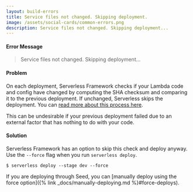```yaml
---
layout: build-errors
title: Service files not changed. Skipping deployment.
image: /assets/social-cards/common-errors.png
description: Service files not changed. Skipping deployment...
---
```


#### Error Message

> Service files not changed. Skipping deployment...


#### Problem

On each deployment, Serverless Framework checks if your Lambda code and config have changed by computing the SHA checksum and comparing it to the previous deployment. If unchanged, Serverless skips the deployment. You can [read more about this process here](https://www.serverless.com/framework/docs/providers/aws/guide/deploying#how-it-works).

This can be undesirable if your previous deployment failed due to an external factor that has nothing to do with your code.


#### Solution

Serverless Framework has an option to skip this check and deploy anyway. Use the `--force` flag when you run `serverless deploy`.

```
$ serverless deploy --stage dev --force
```

If you are deploying through Seed, you can [manually deploy using the force option]({% link _docs/manually-deploying.md %}#force-deploys).
